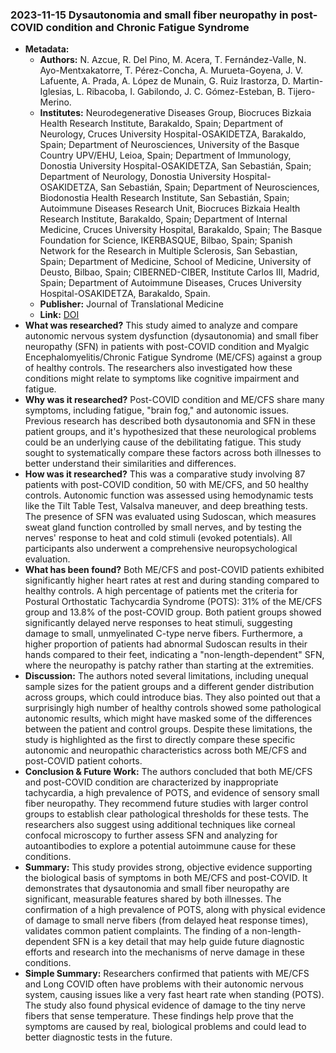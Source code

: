 ### 2023-11-15 Dysautonomia and small fiber neuropathy in post-COVID condition and Chronic Fatigue Syndrome
- **Metadata:**
    - **Authors:** N. Azcue, R. Del Pino, M. Acera, T. Fernández-Valle, N. Ayo-Mentxakatorre, T. Pérez-Concha, A. Murueta-Goyena, J. V. Lafuente, A. Prada, A. López de Munain, G. Ruiz Irastorza, D. Martin-Iglesias, L. Ribacoba, I. Gabilondo, J. C. Gómez-Esteban, B. Tijero-Merino.
    - **Institutes:** Neurodegenerative Diseases Group, Biocruces Bizkaia Health Research Institute, Barakaldo, Spain; Department of Neurology, Cruces University Hospital-OSAKIDETZA, Barakaldo, Spain; Department of Neurosciences, University of the Basque Country UPV/EHU, Leioa, Spain; Department of Immunology, Donostia University Hospital-OSAKIDETZA, San Sebastián, Spain; Department of Neurology, Donostia University Hospital-OSAKIDETZA, San Sebastián, Spain; Department of Neurosciences, Biodonostia Health Research Institute, San Sebastián, Spain; Autoimmune Diseases Research Unit, Biocruces Bizkaia Health Research Institute, Barakaldo, Spain; Department of Internal Medicine, Cruces University Hospital, Barakaldo, Spain; The Basque Foundation for Science, IKERBASQUE, Bilbao, Spain; Spanish Network for the Research in Multiple Sclerosis, San Sebastian, Spain; Department of Medicine, School of Medicine, University of Deusto, Bilbao, Spain; CIBERNED-CIBER, Institute Carlos III, Madrid, Spain; Department of Autoimmune Diseases, Cruces University Hospital-OSAKIDETZA, Barakaldo, Spain.
    - **Publisher:** Journal of Translational Medicine
    - **Link:** [DOI](https://doi.org/10.1186/s12967-023-04678-3)
- **What was researched?**
This study aimed to analyze and compare autonomic nervous system dysfunction (dysautonomia) and small fiber neuropathy (SFN) in patients with post-COVID condition and Myalgic Encephalomyelitis/Chronic Fatigue Syndrome (ME/CFS) against a group of healthy controls. The researchers also investigated how these conditions might relate to symptoms like cognitive impairment and fatigue.
- **Why was it researched?**
Post-COVID condition and ME/CFS share many symptoms, including fatigue, "brain fog," and autonomic issues. Previous research has described both dysautonomia and SFN in these patient groups, and it's hypothesized that these neurological problems could be an underlying cause of the debilitating fatigue. This study sought to systematically compare these factors across both illnesses to better understand their similarities and differences.
- **How was it researched?**
This was a comparative study involving 87 patients with post-COVID condition, 50 with ME/CFS, and 50 healthy controls. Autonomic function was assessed using hemodynamic tests like the Tilt Table Test, Valsalva maneuver, and deep breathing tests. The presence of SFN was evaluated using Sudoscan, which measures sweat gland function controlled by small nerves, and by testing the nerves' response to heat and cold stimuli (evoked potentials). All participants also underwent a comprehensive neuropsychological evaluation.
- **What has been found?**
Both ME/CFS and post-COVID patients exhibited significantly higher heart rates at rest and during standing compared to healthy controls. A high percentage of patients met the criteria for Postural Orthostatic Tachycardia Syndrome (POTS): 31% of the ME/CFS group and 13.8% of the post-COVID group. Both patient groups showed significantly delayed nerve responses to heat stimuli, suggesting damage to small, unmyelinated C-type nerve fibers. Furthermore, a higher proportion of patients had abnormal Sudoscan results in their hands compared to their feet, indicating a "non-length-dependent" SFN, where the neuropathy is patchy rather than starting at the extremities.
- **Discussion:**
The authors noted several limitations, including unequal sample sizes for the patient groups and a different gender distribution across groups, which could introduce bias. They also pointed out that a surprisingly high number of healthy controls showed some pathological autonomic results, which might have masked some of the differences between the patient and control groups. Despite these limitations, the study is highlighted as the first to directly compare these specific autonomic and neuropathic characteristics across both ME/CFS and post-COVID patient cohorts.
- **Conclusion & Future Work:**
The authors concluded that both ME/CFS and post-COVID condition are characterized by inappropriate tachycardia, a high prevalence of POTS, and evidence of sensory small fiber neuropathy. They recommend future studies with larger control groups to establish clear pathological thresholds for these tests. The researchers also suggest using additional techniques like corneal confocal microscopy to further assess SFN and analyzing for autoantibodies to explore a potential autoimmune cause for these conditions.
- **Summary:**
This study provides strong, objective evidence supporting the biological basis of symptoms in both ME/CFS and post-COVID. It demonstrates that dysautonomia and small fiber neuropathy are significant, measurable features shared by both illnesses. The confirmation of a high prevalence of POTS, along with physical evidence of damage to small nerve fibers (from delayed heat response times), validates common patient complaints. The finding of a non-length-dependent SFN is a key detail that may help guide future diagnostic efforts and research into the mechanisms of nerve damage in these conditions.
- **Simple Summary:**
Researchers confirmed that patients with ME/CFS and Long COVID often have problems with their autonomic nervous system, causing issues like a very fast heart rate when standing (POTS). The study also found physical evidence of damage to the tiny nerve fibers that sense temperature. These findings help prove that the symptoms are caused by real, biological problems and could lead to better diagnostic tests in the future.
